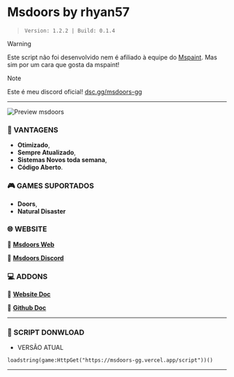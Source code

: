 # **Msdoors by rhyan57**
> ``Version: 1.2.2 | Build: 0.1.4``

> [!WARNING]
> Este script não foi desenvolvido nem é afiliado à equipe do [Mspaint](https://mspaint.cc/). Mas sim por um cara que gosta da mspaint!

> [!NOTE]
> Este é meu discord oficial!
> [dsc.gg/msdoors-gg](https://dsc.gg/msdoors-gg)

---

![Preview msdoors](https://msdoors.vercel.app/_next/image?url=%2Fmspaint.png&w=750&q=75)

### **📍 VANTAGENS**
- **Otimizado**,
- **Sempre Atualizado**,
- **Sistemas Novos toda semana**,
- **Código Aberto**.

### **🎮 GAMES SUPORTADOS**
- **Doors**,
- **Natural Disaster**

### **🌐 WEBSITE**
📍 [ **Msdoors Web**](https://msdoors-gg.vercel.app/)

📍 [ **Msdoors Discord**](https://dsc.gg/Msdoors-gg)


### **💻 ADDONS**
📌 [ **Website Doc** ](https://msdoors.vercel.app/Addons)

📌 [ **Github Doc** ](https://github.com/Sc-Rhyan57/MsAddons/tree/main)

---

### **📂 SCRIPT DONWLOAD**
- VERSÃO ATUAL
```luau
loadstring(game:HttpGet("https://msdoors-gg.vercel.app/script"))()
```
---
